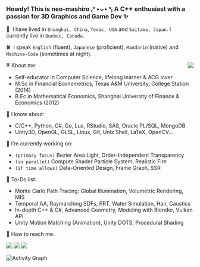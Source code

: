 <!--
**neo-mashiro/neo-mashiro** is a ✨ _special_ ✨ repository because its `README.md` (this file) appears on your GitHub profile.
-->

### Howdy! This is neo-mashiro ₍ᐢ •⌄• ᐢ₎ A C++ enthusiast with a passion for 3D Graphics and Game Dev ✨

<!--<img src="https://raw.githubusercontent.com/neo-mashiro/neo-mashiro/master/support/heal.png" width=80% height=80%>-->

:leaves:&nbsp; I have lived in `Shanghai, China`, `Texas, USA` and `Saitama, Japan`. I currently live in `Quebec, Canada`.  

:four_leaf_clover:&nbsp; I speak `English` (fluent), `Japanese` (proficient), `Mandarin` (native) and `Machine-Code` (sometimes at night).  

<img align="right" src="https://github-readme-stats.vercel.app/api/top-langs/?username=neo-mashiro&hide=Jupyter,html,Roff&theme=buefy&langs_count=9&custom_title=%E2%9D%84%EF%B8%8F%20&nbsp;&nbsp;Top%20Languages&nbsp;&nbsp;%20%E2%98%80%EF%B8%8F&card_width=280&hide_border=true&text_color=888888&bg_color=00000000"/>

:heartpulse: About me:
- Self-educator in Computer Science, lifelong learner & ACG lover  
- M.Sc in Financial Econometrics, Texas A&M University, College Station (2014)  
- B.Ec in Mathematical Economics, Shanghai University of Finance & Economics (2012)

:green_apple: I know about:
- C/C++, Python, C#, Go, Lua, RStudio, SAS, Oracle PL/SQL, MongoDB
- Unity3D, OpenGL, GLSL, Linux, Git, Unix Shell, LaTeX, OpenCV...

:palm_tree: I'm currently working on:
- `(primary focus)` Bezier Area Light, Order-Independent Transparency
- `(in parallel)` Compute Shader Particle System, Realistic Fire
- `(if time allows)` Data-Oriented Design, Frame Graph, SSR

:seedling: To-Do list:
- Monte Carlo Path Tracing: Global Illumination, Volumetric Rendering, MIS
- Temporal AA, Raymarching SDFs, PRT, Water Simulation, Hair, Caustics
- In-depth C++ & C#, Advanced Geometry, Modeling with Blender, Vulkan API
- Unity Motion Matching (Animation), Unity DOTS, Procedural Shading

:tea: How to reach me:

<a href="https://github.com/neo-mashiro"><img src="https://img.shields.io/github/followers/neo-mashiro?label=Github&style=social"></a>
<a href="https://www.linkedin.com/in/wentao-lu-90125157"><img src="https://img.shields.io/badge/LinkedIn--_.svg?style=social&logo=linkedin"></a>
<a href="https://twitter.com/neo_mashiro"><img src="https://img.shields.io/twitter/follow/neo_mashiro?label=Twitter&style=social"></a>
<!--<a href="https://www.zhihu.com/people/neo-mashiro"><img src="https://img.shields.io/badge/zhihu--_.svg?style=social&logo=zhihu"></a>-->

![Activity Graph](https://activity-graph.herokuapp.com/graph?username=neo-mashiro&bg_color=00000000&color=888888&line=1da7f1&point=4aab45&area=true&area_color=00ff00&hide_border=true&custom_title=Recent%20Contributions)

<!--<img align="right" src="https://github-readme-stats.vercel.app/api?username=neo-mashiro&show_icons=true&count_private=true&theme=buefy&hide=contribs&title_color=000000&custom_title=Summary%20Statistics"/>-->
